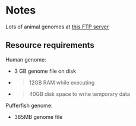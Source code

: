 # Notes

Lots of animal genomes at [this FTP server](ftp://ftp-trace.ncbi.nih.gov/genomes/)

## Resource requirements

Human genome:

- 3 GB genome file on disk
- >12GB RAM while executing
- >40GB disk space to write temporary data

Pufferfish genome:

- 385MB genome file


